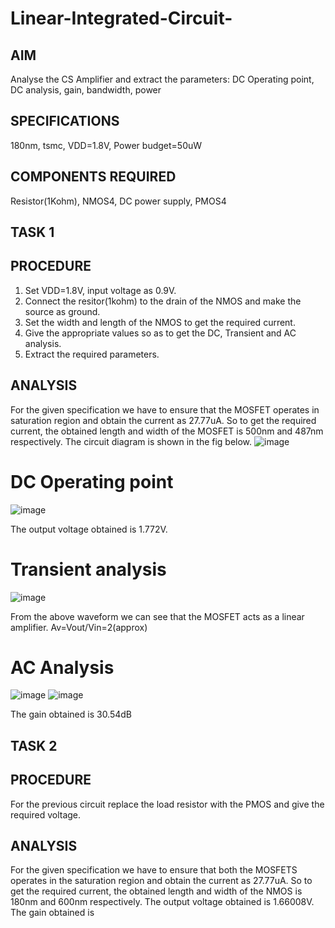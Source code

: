 # Linear-Integrated-Circuit-
## AIM
Analyse the CS Amplifier and extract the parameters: DC Operating point, DC analysis, gain, bandwidth, power 

## SPECIFICATIONS
180nm, tsmc, VDD=1.8V, Power budget=50uW

## COMPONENTS REQUIRED
Resistor(1Kohm), NMOS4, DC power supply, PMOS4

## TASK 1
## PROCEDURE
1. Set VDD=1.8V, input voltage as 0.9V.
2. Connect the resitor(1kohm) to the drain of the NMOS and make the source as ground.
3. Set the width and length of the NMOS to get the required current.
4. Give the appropriate values so as to get the DC, Transient and AC analysis.
5. Extract the required parameters.

## ANALYSIS
For the given specification we have to ensure that the MOSFET operates in saturation region and obtain the current as 27.77uA.
So to get the required current, the obtained length and width of the MOSFET is 500nm and 487nm respectively.
The circuit diagram is shown in the fig below.
  ![image](https://github.com/user-attachments/assets/5808b121-3db3-4f2d-8eb6-26ce52d2bfa1)

# DC Operating point
  ![image](https://github.com/user-attachments/assets/fc1c1ded-6419-4110-ad42-aee89b1156a5)
              
The output voltage obtained is 1.772V.

# Transient analysis
  ![image](https://github.com/user-attachments/assets/62066575-7eb1-4945-8706-d521f0583420)

From the above waveform we can see that the MOSFET acts as a linear amplifier.
Av=Vout/Vin=2(approx)

# AC Analysis
  ![image](https://github.com/user-attachments/assets/9e221784-3b75-4837-8b5c-219f202a41e4)
  ![image](https://github.com/user-attachments/assets/1cb0f361-4de5-4da3-8cb8-714e4468aa7d)

The gain obtained is 30.54dB

## TASK 2
## PROCEDURE
For the previous circuit replace the load resistor with the PMOS and give the required voltage.

## ANALYSIS
For the given specification we have to ensure that both the MOSFETS operates in the saturation region and obtain the current as 27.77uA.
So to get the required current, the obtained length and width of the NMOS is 180nm and 600nm respectively.
The output voltage obtained is 1.66008V.
The gain obtained is 




